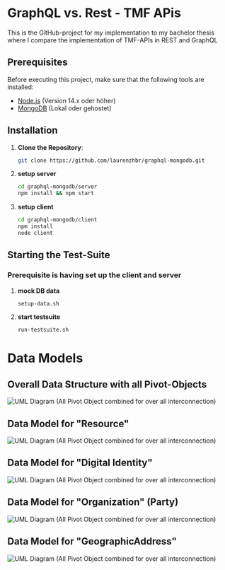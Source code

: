 # GraphQL vs. Rest - TMF APis

This is the GitHub-project for my implementation to my bachelor thesis where I compare the implementation of TMF-APIs in REST and GraphQL 

## Prerequisites

Before executing this project, make sure that the following tools are installed:

- [Node.js](https://nodejs.org/en/) (Version 14.x oder höher)
- [MongoDB](https://www.mongodb.com/) (Lokal oder gehostet)

## Installation

1. **Clone the Repository**:
   ```bash
   git clone https://github.com/laurenzhbr/graphql-mongodb.git

2. **setup server**
    ```bash
    cd graphql-mongodb/server
    npm install && npm start

3. **setup client**
    ```bash
    cd graphql-mongodb/client
    npm install
    node client

## Starting the Test-Suite
### Prerequisite is having set up the client and server

1. **mock DB data**
    ```bash
    setup-data.sh

2. **start testsuite**
    ```bash
    run-testsuite.sh

# Data Models
## Overall Data Structure with all Pivot-Objects
![UML Diagram (All Pivot Object combined for over all interconnection)](./uml_diagramms/images/AllPivotModelsCombined.png)

## Data Model for "Resource"
![UML Diagram (All Pivot Object combined for over all interconnection)](./uml_diagramms/images/resource.png)

## Data Model for "Digital Identity"
![UML Diagram (All Pivot Object combined for over all interconnection)](./uml_diagramms/images/DigitalIdentity.png)

## Data Model for "Organization" (Party)
![UML Diagram (All Pivot Object combined for over all interconnection)](./uml_diagramms/images/Organization.png)

## Data Model for "GeographicAddress"
![UML Diagram (All Pivot Object combined for over all interconnection)](./uml_diagramms/images/GeographicAddress.png)


